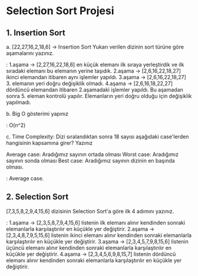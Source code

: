 # Selection Sort Projesi 

## 1. Insertion Sort 

a. [22,27,16,2,18,6] -> Insertion Sort
  Yukarı verilen dizinin sort türüne göre aşamalarını yazınız.
  
  : 1.aşama -> [2,27,16,22,18,6] en küçük elemanı ilk sıraya yerleştirdik ve ilk sıradaki elemanı bu elemanın yerine taşıdık.
    2.aşama -> [2,6,16,22,18,27] ikinci elemandan itibaren aynı işlemler yapıldı.
    3.aşama -> [2,6,16,22,18,27] 3. elemanın yeri doğru değişiklik olmadı.
    4.aşama -> [2,6,16,18,22,27] dördüncü elemandan itibaren 2.aşamadaki işlemler yapıldı. Bu aşamadan sonra 5. eleman kontrolü yapılır.
   Elemanların yeri doğru olduğu için değişiklik yapılmadı.
   
b. Big O gösterimi yapınız
  
  :  O(n^2)
  
c. Time Complexity: Dizi sıralandıktan sonra 18 sayısı aşağıdaki case'lerden hangisinin kapsamına girer? Yazınız

Average case: Aradığımız sayının ortada olması
Worst case: Aradığımız sayının sonda olması
Best case: Aradığımız sayının dizinin en başında olması.

  : Average case.
  
 ## 2. Selection Sort
  
 [7,3,5,8,2,9,4,15,6] dizisinin Selection Sort'a göre ilk 4 adımını yazınız. 
 
 : 1.aşama -> [2,3,5,8,7,9,4,15,6] listenin ilk elemanı alınır kendinden sonraki elemanlarla karşılaştırılır en küçükle yer değiştirir.
   2.aşama -> [2,3,4,8,7,9,5,15,6] listenin ikinci elemanı alınır kendinden sonraki elemanlarla karşılaştırılır en küçükle yer değiştirir. 
   3.aşama -> [2,3,4,5,7,9,8,15,6] listenin üçüncü elemanı alınır kendinden sonraki elemanlarla karşılaştırılır en küçükle yer değiştirir.
   4.aşama -> [2,3,4,5,6,9,8,15,7] listenin dördüncü elemanı alınır kendinden sonraki elemanlarla karşılaştırılır en küçükle yer değiştirir. 
